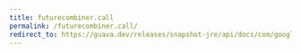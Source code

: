 ```yaml
---
title: futurecombiner.call
permalink: /futurecombiner.call/
redirect_to: https://guava.dev/releases/snapshot-jre/api/docs/com/google/common/util/concurrent/Futures.FutureCombiner.html#call-java.util.concurrent.Callable-java.util.concurrent.Executor-
---
```

